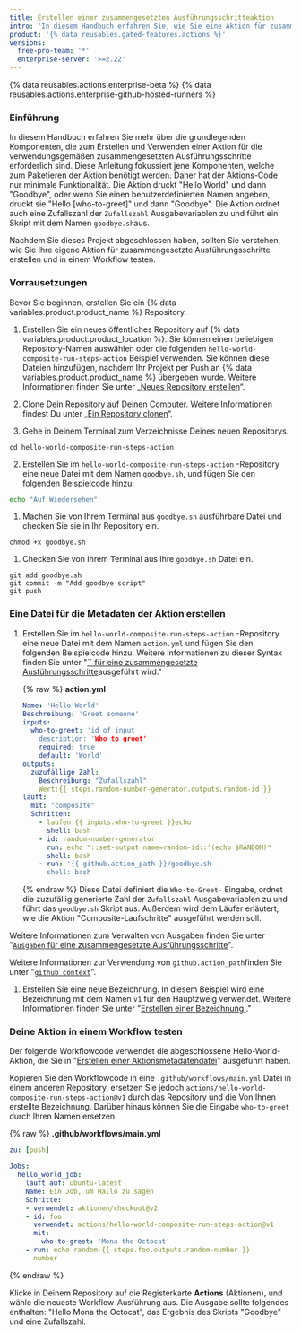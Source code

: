 ```yaml
---
title: Erstellen einer zusammengesetzten Ausführungsschritteaktion
intro: 'In diesem Handbuch erfahren Sie, wie Sie eine Aktion für zusammengesetzte Ausführungsschritte erstellen.'
product: '{% data reusables.gated-features.actions %}'
versions:
  free-pro-team: '*'
  enterprise-server: '>=2.22'
---
```


{% data reusables.actions.enterprise-beta %}
{% data reusables.actions.enterprise-github-hosted-runners %}

### Einführung

In diesem Handbuch erfahren Sie mehr über die grundlegenden Komponenten, die zum Erstellen und Verwenden einer Aktion für die verwendungsgemäßen zusammengesetzten Ausführungsschritte erforderlich sind. Diese Anleitung fokussiert jene Komponenten, welche zum Paketieren der Aktion benötigt werden. Daher hat der Aktions-Code nur minimale Funktionalität. Die Aktion druckt "Hello World" und dann "Goodbye", oder wenn Sie einen benutzerdefinierten Namen angeben, druckt sie "Hello [who-to-greet]" und dann "Goodbye". Die Aktion ordnet auch eine Zufallszahl der `Zufallszahl` Ausgabevariablen zu und führt ein Skript mit dem Namen `goodbye.sh`aus.

Nachdem Sie dieses Projekt abgeschlossen haben, sollten Sie verstehen, wie Sie Ihre eigene Aktion für zusammengesetzte Ausführungsschritte erstellen und in einem Workflow testen.

### Vorrausetzungen

Bevor Sie beginnen, erstellen Sie ein {% data variables.product.product_name %} Repository.

1. Erstellen Sie ein neues öffentliches Repository auf {% data variables.product.product_location %}. Sie können einen beliebigen Repository-Namen auswählen oder die folgenden `hello-world-composite-run-steps-action` Beispiel verwenden. Sie können diese Dateien hinzufügen, nachdem Ihr Projekt per Push an {% data variables.product.product_name %} übergeben wurde. Weitere Informationen finden Sie unter „[Neues Repository erstellen](/articles/creating-a-new-repository)“.

1. Clone Dein Repository auf Deinen Computer. Weitere Informationen findest Du unter „[Ein Repository clonen](/articles/cloning-a-repository)“.

1. Gehe in Deinem Terminal zum Verzeichnisse Deines neuen Repositorys.

  ```shell
  cd hello-world-composite-run-steps-action
  ```

2. Erstellen Sie im `hello-world-composite-run-steps-action` -Repository eine neue Datei mit dem Namen `goodbye.sh`, und fügen Sie den folgenden Beispielcode hinzu:

  ```bash
  echo "Auf Wiedersehen"
  ```

1. Machen Sie von Ihrem Terminal aus `goodbye.sh` ausführbare Datei und checken Sie sie in Ihr Repository ein.

  ```shell
  chmod +x goodbye.sh
  ```

1. Checken Sie von Ihrem Terminal aus Ihre `goodbye.sh` Datei ein.
  ```shell
  git add goodbye.sh
  git commit -m "Add goodbye script"
  git push
  ```

### Eine Datei für die Metadaten der Aktion erstellen

1. Erstellen Sie im `hello-world-composite-run-steps-action` -Repository eine neue Datei mit dem Namen `action.yml` und fügen Sie den folgenden Beispielcode hinzu. Weitere Informationen zu dieser Syntax finden Sie unter "[`` für eine zusammengesetzte Ausführungsschritte](/actions/creating-actions/metadata-syntax-for-github-actions#runs-for-composite-run-steps-actions)ausgeführt wird."

    {% raw %}
    **action.yml**
    ```yaml
    Name: 'Hello World'
    Beschreibung: 'Greet someone'
    inputs:
      who-to-greet: 'id of input
        description: 'Who to greet'
        required: true
        default: 'World'
    outputs:
      zuzufällige Zahl: 
        Beschreibung: "Zufallszahl"
        Wert:{{ steps.random-number-generator.outputs.random-id }}
    läuft:
      mit: "composite"
      Schritten: 
        - laufen:{{ inputs.who-to-greet }}echo
          shell: bash
        - id: random-number-generator
          run: echo "::set-output name=random-id::'(echo $RANDOM)"
          shell: bash
        - run: '{{ github.action_path }}/goodbye.sh
          shell: bash
    ```
    {% endraw %}
  Diese Datei definiert die `Who-to-Greet-` Eingabe, ordnet die zuzufällig generierte Zahl der `Zufallszahl` Ausgabevariablen zu und führt das `goodbye.sh` Skript aus. Außerdem wird dem Läufer erläutert, wie die Aktion "Composite-Laufschritte" ausgeführt werden soll.

  Weitere Informationen zum Verwalten von Ausgaben finden Sie unter "[`Ausgaben` für eine zusammengesetzte Ausführungsschritte](/actions/creating-actions/metadata-syntax-for-github-actions#outputs-for-composite-run-steps-actions)".

  Weitere Informationen zur Verwendung von `github.action_path`finden Sie unter "[`github context`](/actions/reference/context-and-expression-syntax-for-github-actions#github-context)".

1. Erstellen Sie eine neue Bezeichnung. In diesem Beispiel wird eine Bezeichnung mit dem Namen `v1` für den Hauptzweig verwendet. Weitere Informationen finden Sie unter "[Erstellen einer Bezeichnung ](/github/managing-your-work-on-github/creating-a-label)."

### Deine Aktion in einem Workflow testen

Der folgende Workflowcode verwendet die abgeschlossene Hello-World-Aktion, die Sie in "[Erstellen einer Aktionsmetadatendatei](/actions/creating-actions/creating-a-composite-run-steps-action#creating-an-action-metadata-file)" ausgeführt haben.

Kopieren Sie den Workflowcode in eine `.github/workflows/main.yml` Datei in einem anderen Repository, ersetzen Sie jedoch `actions/hello-world-composite-run-steps-action@v1` durch das Repository und die Von Ihnen erstellte Bezeichnung. Darüber hinaus können Sie die Eingabe `who-to-greet` durch Ihren Namen ersetzen.

{% raw %}
**.github/workflows/main.yml**
```yaml
zu: [push]

Jobs:
  hello_world_job:
    läuft auf: ubuntu-latest
    Name: Ein Job, um Hallo zu sagen
    Schritte:
    - verwendet: aktionen/checkout@v2
    - id: foo
      verwendet: actions/hello-world-composite-run-steps-action@v1
      mit:
        who-to-greet: 'Mona the Octocat'
    - run: echo random-{{ steps.foo.outputs.random-number }} 
      number
```
{% endraw %}

Klicke in Deinem Repository auf die Registerkarte **Actions** (Aktionen), und wähle die neueste Workflow-Ausführung aus. Die Ausgabe sollte folgendes enthalten: "Hello Mona the Octocat", das Ergebnis des Skripts "Goodbye" und eine Zufallszahl.
